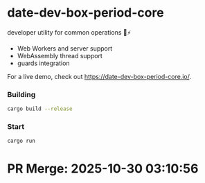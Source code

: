 # date-dev-box-period-core
developer utility for common operations 🦀⚡

- Web Workers and server support
- WebAssembly thread support
- guards integration

For a live demo, check out https://date-dev-box-period-core.io/.

### Building
```bash
cargo build --release
```

### Start
```bash
cargo run
```


# PR Merge: 2025-10-30 03:10:56
